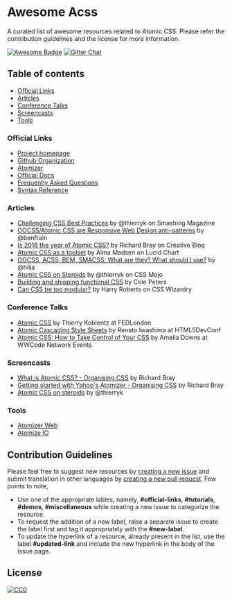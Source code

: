 # Awesome Acss  

A curated list of awesome resources related to Atomic CSS. Please refer the contribution guidelines and the license for more information.

[![Awesome Badge](https://cdn.rawgit.com/sindresorhus/awesome/d7305f38d29fed78fa85652e3a63e154dd8e8829/media/badge.svg)](https://github.com/sindresorhus/awesome)
[![Gitter Chat](https://badges.gitter.im/sindresorhus/awesome.svg)](https://gitter.im/acss-io/atomizer)

## Table of contents  

  - [Official Links](#official-links)
  - [Articles](#articles)
  - [Conference Talks](#conference-talks)
  - [Screencasts](#screencasts)  
  - [Tools](#tools)
  
### Official Links

  - [Project homepage](http://acss.io/)
  - [Github Organization](https://github.com/acss-io)
  - [Atomizer](https://github.com/acss-io/atomizer)
  - [Official Docs](http://acss.io/quick-start.html)
  - [Frequently Asked Questions](http://acss.io/frequently-asked-questions.html)
  - [Syntax Reference](http://acss.io/reference)
  
### Articles

  - [Challenging CSS Best Practices](https://www.smashingmagazine.com/2013/10/challenging-css-best-practices-atomic-approach/) by @thierryk on Smashing Magazine
  - [OOCSS/Atomic CSS are Responsive Web Design anti-patterns](https://benfrain.com/oocss-atomic-css-responsive-web-design-anti-pattern/) by @benfrain
  - [Is 2016 the year of Atomic CSS?](http://www.creativebloq.com/css3/atomic-css-11619006) by Richard Bray on Creative Bloq
  - [Atomic CSS as a toolset](https://www.lucidchart.com/techblog/2014/01/31/atomic-css-tool-set/) by Alma Madsen on Lucid Chart
  - [OOCSS, ACSS, BEM, SMACSS: What are they? What should I use?](http://clubmate.fi/oocss-acss-bem-smacss-what-are-they-what-should-i-use/) by @hilja
  - [Atomic CSS on Steroids](http://www.cssmojo.com/atomic-css-on-steroids/) by @thierryk on CSS Mojo
  - [Building and shipping functional CSS](https://blog.colepeters.com/building-and-shipping-functional-css/) by Cole Peters
  - [Can CSS be too modular?](http://csswizardry.com/2015/03/can-css-be-too-modular/) by Harry Roberts on CSS Wizardry
  
### Conference Talks

  - [Atomic CSS](https://www.youtube.com/watch?v=bokjM0ZaizQ) by Thierry Koblentz at FEDLondon
  - [Atomic Cascading Style Sheets](https://www.youtube.com/watch?v=ojj_-6Xiud4) by Renato Iwashima at HTML5DevConf
  - [Atomic CSS: How to Take Control of Your CSS](https://www.youtube.com/watch?v=P2seO1yYz88) by Amelia Downs at WWCode Network Events
  
### Screencasts

  - [What is Atomic CSS? - Organising CSS](https://www.youtube.com/watch?v=NRqbLuKKOlE) by Richard Bray
  - [Getting started with Yahoo's Atomizer - Organising CSS](https://www.youtube.com/watch?v=dX_oVU2TiVo) by Richard Bray
  - [Atomic CSS on steroids](https://www.youtube.com/watch?v=988XpUvzslE) by @thierryk
  
### Tools

  - [Atomizer Web](http://pankajparashar.com/atomizer-web/)
  - [Atomize IO](https://atomize-io.herokuapp.com)
  
## Contribution Guidelines  

Please feel free to suggest new resources by [creating a new issue](https://github.com/pankajparashar/awesome-acss/issues) and submit translation in other languages by [creating a new pull request](https://github.com/pankajparashar/awesome-acss/pulls). Few points to note,

  - Use one of the appropriate lables, namely, **#official-links**, **#tutorials**, **#demos**, **#miscellaneous** while creating a new issue to categorize the resource.
  - To request the addition of a new label, raise a separate issue to create the label first and tag it appropriately with the **#new-label**.
  - To update the hyperlink of a resource, already present in the list, use the label **#updated-link** and include the new hyperlink in the body of the issue page.

## License  

[![CC0](https://i.creativecommons.org/p/zero/1.0/88x31.png)](https://creativecommons.org/publicdomain/zero/1.0/)  
